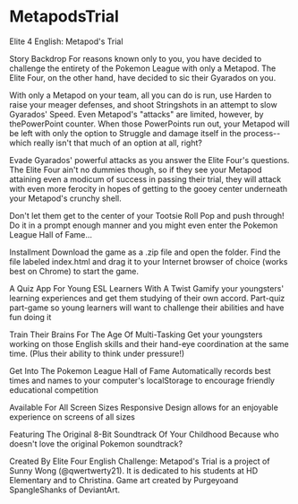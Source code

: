 # MetapodsTrial
Elite 4 English: Metapod's Trial

Story Backdrop
For reasons known only to you, you have decided to challenge the entirety of the Pokemon League with only a Metapod. The Elite Four, on the other hand, have decided to sic their Gyarados on you.

With only a Metapod on your team, all you can do is run, use Harden to raise your meager defenses, and shoot Stringshots in an attempt to slow Gyarados' Speed.
Even Metapod's "attacks" are limited, however, by thePowerPoint counter. When those PowerPoints run out, your Metapod will be left with only the option to Struggle and damage itself in the process--which really isn't that much of an option at all, right?

Evade Gyarados' powerful attacks as you answer the Elite Four's questions. The Elite Four ain't no dummies though, so if they see your Metapod attaining even a modicum of success in passing their trial, they will attack with even more ferocity in hopes of getting to the gooey center underneath your Metapod's crunchy shell.

Don't let them get to the center of your Tootsie Roll Pop and push through! Do it in a prompt enough manner and you might even enter the Pokemon League Hall of Fame...

Installment
Download the game as a .zip file and open the folder. Find the file labeled index.html and drag it to your Internet browser of choice (works best on Chrome) to start the game.

A Quiz App For Young ESL Learners With A Twist
Gamify your youngsters' learning experiences and get them studying of their own accord. Part-quiz part-game so young learners will want to challenge their abilities and have fun doing it

Train Their Brains For The Age Of Multi-Tasking
Get your youngsters working on those English skills and their hand-eye coordination at the same time. (Plus their ability to think under pressure!)

Get Into The Pokemon League Hall of Fame
Automatically records best times and names to your computer's localStorage to encourage friendly educational competition

Available For All Screen Sizes
Responsive Design allows for an enjoyable experience on screens of all sizes

Featuring The Original 8-Bit Soundtrack Of Your Childhood
Because who doesn't love the original Pokemon soundtrack?

Created By
Elite Four English Challenge: Metapod's Trial is a project of Sunny Wong (@qwertwerty21). It is dedicated to his students at HD Elementary and to Christina. Game art created by Purgeyoand SpangleShanks of DeviantArt.

